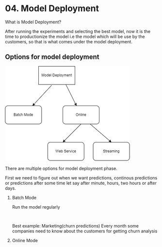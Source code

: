 <h1> 04. Model Deployment </h1>

What is Model Deployment?

After running the experiments and selecting the best model, now it is the time to productionize the  model i.e the model which will be use by the customers,
so that is what comes under the model deployment.

<h2> Options for model deployment </h2>

![Alt text](model_deployment_options.png?raw=true)

There are multiple options for model deployment phase.

First we need to figure out when we want predictions, continous predictions or predictions after some time let say after minute, hours, two hours or after days.



<ol>
<li> Batch Mode </li>
<p> Run the model regularly </p>

![Alt text](BatchMode.png?raw=true)
  
Best example: Marketing(churn predictions)
Every month some companies need to know about the customers for getting churn analysis
  
<li> Online Mode </li>  
